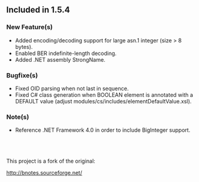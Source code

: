 
## Included in 1.5.4



### New Feature(s)
- Added encoding/decoding support for large asn.1 integer (size > 8 bytes).  
- Enabled BER indefinite-length decoding.  
- Added .NET assembly StrongName.  
### Bugfixe(s)
- Fixed OID parsing when not last in sequence.  
- Fixed C# class generation when BOOLEAN element is annotated with a DEFAULT value (adjust modules/cs/includes/elementDefaultValue.xsl).  



### Note(s)
- Reference  .NET Framework 4.0 in order to include BigInteger support.  


<br>
<br>
<br>
This project is a fork of the original:

http://bnotes.sourceforge.net/

